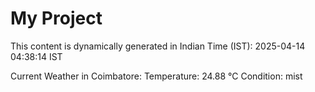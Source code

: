 # My Project

This content is dynamically generated in Indian Time (IST): 2025-04-14 04:38:14 IST


Current Weather in Coimbatore:
Temperature: 24.88 °C
Condition: mist
